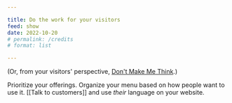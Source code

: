 ```yaml
---

title: Do the work for your visitors
feed: show
date: 2022-10-20
# permalink: /credits
# format: list

---
```


(Or, from your visitors' perspective, [Don't Make Me Think](https://sensible.com/dont-make-me-think/).)

Prioritize your offerings. Organize your menu based on how people want to use it. [[Talk to customers]] and use *their* language on your website.



